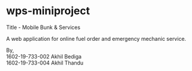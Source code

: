 # wps-miniproject
Title - Mobile Bunk & Services

A web application for online fuel order and emergency mechanic service. 

By,<br>
1602-19-733-002 Akhil Bediga<br>
1602-19-733-004 Akhil Thandu
